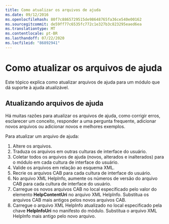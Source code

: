 ```yaml
---
title: Como atualizar os arquivos de ajuda
ms.date: 09/12/2016
ms.openlocfilehash: 80f7c8865729515de98648765fa36ce540e00162
ms.sourcegitcommit: de59ff77c6535fc772c1e327b3c823295eaed6ea
ms.translationtype: MT
ms.contentlocale: pt-BR
ms.lasthandoff: 07/22/2020
ms.locfileid: "86892941"
---
```

# <a name="how-to-update-help-files"></a>Como atualizar os arquivos de ajuda

Este tópico explica como atualizar arquivos de ajuda para um módulo que dá suporte à ajuda atualizável.

## <a name="updating-help-files"></a>Atualizando arquivos de ajuda

Há muitas razões para atualizar os arquivos de ajuda, como corrigir erros, esclarecer um conceito, responder a uma pergunta frequente, adicionar novos arquivos ou adicionar novos e melhores exemplos.

Para atualizar um arquivo de ajuda:

1. Altere os arquivos.
1. Traduza os arquivos em outras culturas de interface do usuário.
1. Coletar todos os arquivos de ajuda (novos, alterados e inalterados) para o módulo em cada cultura de interface do usuário.
1. Valide os arquivos em relação ao esquema XML.
1. Recrie os arquivos CAB para cada cultura de interface do usuário.
1. No arquivo XML HelpInfo, aumente os números de versão do arquivo CAB para cada cultura de interface do usuário.
1. Carregue os novos arquivos CAB no local especificado pelo valor do elemento **HelpContentUri** no arquivo XML HelpInfo. Substitua os arquivos CAB mais antigos pelos novos arquivos CAB.
1. Carregue o arquivo XML HelpInfo atualizado no local especificado pela chave **HelpInfoUri** no manifesto do módulo. Substitua o arquivo XML HelpInfo mais antigo pelo novo arquivo.
